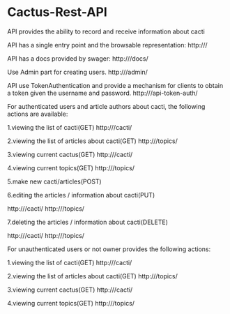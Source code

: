 # Cactus-Rest-API
API provides the ability to record and receive information about cacti

API has a single entry point and  the browsable representation: 
http://<your hostname>/

API has a docs provided by swager: 
http://<your hostname>/docs/

Use Admin part for creating users.
http://<your hostname>/admin/

API use TokenAuthentication and provide a mechanism for clients to obtain a token given the username and password.
http://<your hostname>/api-token-auth/

For authenticated users and article authors about cacti, the following actions are available:

1.viewing the list of cacti(GET)
http://<your hostname>/cacti/

2.viewing the list of articles about cacti(GET)
http://<your hostname>/topics/

3.viewing current cactus(GET)
http://<your hostname>/cacti/<id>

4.viewing current topics(GET)
http://<your hostname>/topics/<id>

5.make new cacti/articles(POST)

6.editing the articles / information about cacti(PUT)

http://<your hostname>/cacti/<id>
http://<your hostname>/topics/<id>

7.deleting the articles / information about cacti(DELETE)

http://<your hostname>/cacti/<id>
http://<your hostname>/topics/<id>

For  unauthenticated users or not owner provides the following actions:

1.viewing the list of cacti(GET)
http://<your hostname>/cacti/

2.viewing the list of articles about cacti(GET)
http://<your hostname>/topics/

3.viewing current cactus(GET)
http://<your hostname>/cacti/<id>

4.viewing current topics(GET)
http://<your hostname>/topics/<id>
